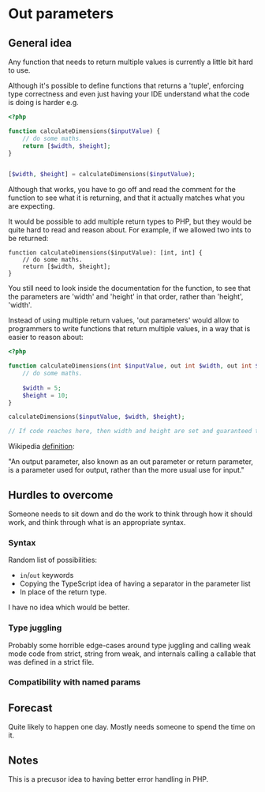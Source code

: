 # Out parameters 

## General idea

Any function that needs to return multiple values is currently a little bit hard to use.

Although it's possible to define functions that returns a 'tuple', enforcing type correctness and even just having your IDE understand what the code is doing is harder e.g. 

```php
<?php

function calculateDimensions($inputValue) {
    // do some maths.
    return [$width, $height];
}


[$width, $height] = calculateDimensions($inputValue);

```

Although that works, you have to go off and read the comment for the function to see what it is returning, and that it actually matches what you are expecting.


It would be possible to add multiple return types to PHP, but they would be quite hard to read and reason about. For example, if we allowed two ints to be returned:

```
function calculateDimensions($inputValue): [int, int] {
    // do some maths.
    return [$width, $height];
}

```

You still need to look inside the documentation for the function, to see that the parameters are 'width' and 'height' in that order, rather than 'height', 'width'.


Instead of using multiple return values, 'out parameters' would allow to programmers to write functions that return multiple values, in a way that is easier to reason about:

```php
<?php

function calculateDimensions(int $inputValue, out int $width, out int $height) {
    // do some maths.
    
    $width = 5;
    $height = 10;
}

calculateDimensions($inputValue, $width, $height);

// If code reaches here, then width and height are set and guaranteed to be ints.

```

Wikipedia [definition](https://en.wikipedia.org/wiki/Parameter_(computer_programming)#Output_parameters):

"An output parameter, also known as an out parameter or return parameter, is a parameter used for output, rather than the more usual use for input." 

## Hurdles to overcome

Someone needs to sit down and do the work to think through how it should work, and think through what is an appropriate syntax.

### Syntax 

Random list of possibilities:

* `in`/`out` keywords
* Copying the TypeScript idea of having a separator in the parameter list
* In place of the return type.

I have no idea which would be better.

### Type juggling

Probably some horrible edge-cases around type juggling and calling weak mode code from strict, string from weak, and internals calling a callable that was defined in a strict file. 

### Compatibility with named params

## Forecast

Quite likely to happen one day. Mostly needs someone to spend the time on it.

## Notes

This is a precusor idea to having better error handling in PHP.